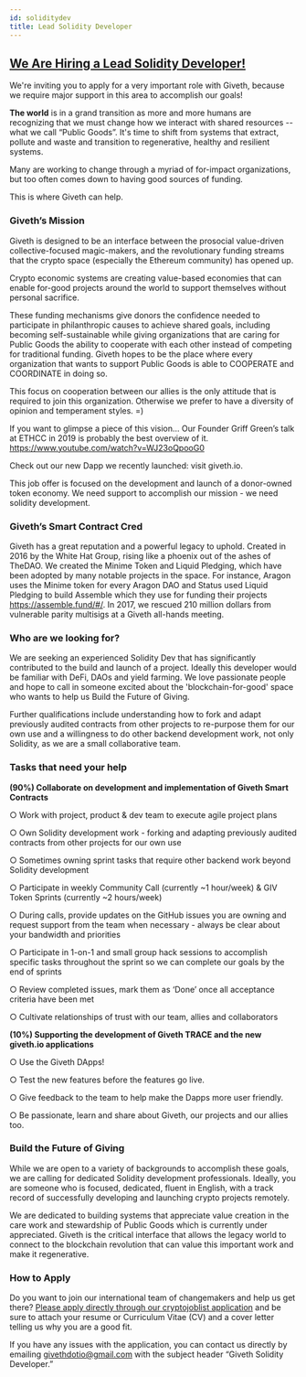 ```yaml
---
id: soliditydev
title: Lead Solidity Developer
---
```

## [We Are Hiring a Lead Solidity Developer!](https://cryptojobslist.com/jobs/lead-solidity-smart-contract-developer-at-giveth-remote)

We're inviting you to apply for a very important role with Giveth, because we require major support in this area to accomplish our goals!


**The world** is in a grand transition as more and more humans are recognizing that we must change how we interact with shared resources -- what we call “Public Goods”. It's time to shift from systems that extract, pollute and waste and transition to regenerative, healthy and resilient systems.

Many are working to change through a myriad of for-impact organizations, but too often comes down to having good sources of funding.

This is where Giveth can help.

### Giveth’s Mission
Giveth is designed to be an interface between the prosocial value-driven collective-focused magic-makers, and the revolutionary funding streams that the crypto space (especially the Ethereum community) has opened up.

Crypto economic systems are creating value-based economies that can enable for-good projects around the world to support themselves without personal sacrifice.

These funding mechanisms give donors the confidence needed to participate in philanthropic causes to achieve shared goals, including becoming self-sustainable while giving organizations that are caring for Public Goods the ability to cooperate with each other instead of competing for traditional funding. Giveth hopes to be the place where every organization that wants to support Public Goods is able to COOPERATE and COORDINATE in doing so.

This focus on cooperation between our allies is the only attitude that is required to join this organization. Otherwise we prefer to have a diversity of opinion and temperament styles. =)

If you want to glimpse a piece of this vision… Our Founder Griff Green’s talk at ETHCC in 2019 is probably the best overview of it. https://www.youtube.com/watch?v=WJ23oQpooG0

Check out our new Dapp we recently launched: visit giveth.io.

This job offer is focused on the development and launch of a donor-owned token economy. We need support to accomplish our mission - we need solidity development.

### Giveth’s Smart Contract Cred

Giveth has a great reputation and a powerful legacy to uphold. Created in 2016 by the White Hat Group, rising like a phoenix out of the ashes of TheDAO. We created the Minime Token and Liquid Pledging, which have been adopted by many notable projects in the space. For instance, Aragon uses the Minime token for every Aragon DAO and Status used Liquid Pledging to build Assemble which they use for funding their projects https://assemble.fund/#/. In 2017, we rescued 210 million dollars from vulnerable parity multisigs at a Giveth all-hands meeting.

### Who are we looking for?

We are seeking an experienced Solidity Dev that has significantly contributed to the build and launch of a project. Ideally this developer would be familiar with DeFi, DAOs and yield farming. We love passionate people and hope to call in someone excited about the 'blockchain-for-good' space who wants to help us Build the Future of Giving.

Further qualifications include understanding how to fork and adapt previously audited contracts from other projects to re-purpose them for our own use and a willingness to do other backend development work, not only Solidity, as we are a small collaborative team.

### Tasks that need your help

**(90%) Collaborate on development and implementation of Giveth Smart Contracts**

○ Work with project, product & dev team to execute agile project plans

○ Own Solidity development work - forking and adapting previously audited contracts from other projects for our own use

○ Sometimes owning sprint tasks that require other backend work beyond Solidity development

○ Participate in weekly Community Call (currently ~1 hour/week) & GIV Token Sprints (currently ~2 hours/week)

○ During calls, provide updates on the GitHub issues you are owning and request support from the team when necessary - always be clear about your bandwidth and priorities

○ Participate in 1-on-1 and small group hack sessions to accomplish specific tasks throughout the sprint so we can complete our goals by the end of sprints

○ Review completed issues, mark them as ‘Done’ once all acceptance criteria have been met

○ Cultivate relationships of trust with our team, allies and collaborators

**(10%) Supporting the development of Giveth TRACE and the new giveth.io applications**

○ Use the Giveth DApps!

○ Test the new features before the features go live.

○ Give feedback to the team to help make the Dapps more user friendly.

○ Be passionate, learn and share about Giveth, our projects and our allies too.

### Build the Future of Giving

While we are open to a variety of backgrounds to accomplish these goals, we are calling for dedicated Solidity development professionals. Ideally, you are someone who is focused, dedicated, fluent in English, with a track record of successfully developing and launching crypto projects remotely.

We are dedicated to building systems that appreciate value creation in the care work and stewardship of Public Goods which is currently under appreciated. Giveth is the critical interface that allows the legacy world to connect to the blockchain revolution that can value this important work and make it regenerative.

### How to Apply

Do you want to join our international team of changemakers and help us get there? [Please apply directly through our cryptojoblist application](https://cryptojobslist.com/jobs/lead-solidity-smart-contract-developer-at-giveth-remote) and be sure to attach your resume or Curriculum Vitae (CV) and a cover letter telling us why you are a good fit.

If you have any issues with the application, you can contact us directly by emailing givethdotio@gmail.com with the subject header “Giveth Solidity Developer.”
